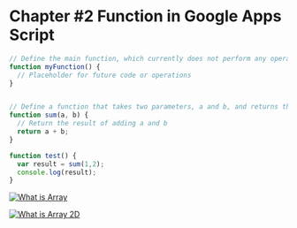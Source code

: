 # Chapter #2 Function in Google Apps Script

```javascript
// Define the main function, which currently does not perform any operations
function myFunction() {
  // Placeholder for future code or operations
}


// Define a function that takes two parameters, a and b, and returns their sum
function sum(a, b) {
  // Return the result of adding a and b
  return a + b;
}

function test() {
  var result = sum(1,2); 
  console.log(result);
}
```

[![What is Array](https://media.geeksforgeeks.org/wp-content/uploads/20240410101419/Getting-Started-with-Array-Data-Structure.webp)](https://www.geeksforgeeks.org/what-is-array/)


[![What is Array 2D](https://journaldev.nyc3.cdn.digitaloceanspaces.com/2020/03/2D-array-representation.png)](https://www.digitalocean.com/community/tutorials/two-dimensional-array-in-c-plus-plus)